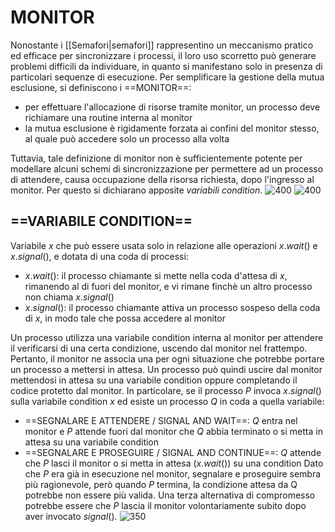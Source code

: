 # MONITOR
Nonostante i [[Semafori|semafori]] rappresentino un meccanismo pratico ed efficace per sincronizzare i processi, il loro uso scorretto può generare problemi difficili da individuare, in quanto si manifestano solo in presenza di particolari sequenze di esecuzione. Per semplificare la gestione della mutua esclusione, si definiscono i ==MONITOR==:
- per effettuare l'allocazione di risorse tramite monitor, un processo deve richiamare una routine interna al monitor
- la mutua esclusione è rigidamente forzata ai confini del monitor stesso, al quale può accedere solo un processo alla volta

Tuttavia, tale definizione di monitor non è sufficientemente potente per modellare alcuni schemi di sincronizzazione per permettere ad un processo di attendere, causa occupazione della risorsa richiesta, dopo l'ingresso al monitor.
Per questo si dichiarano apposite _variabili condition_.
![400](monitor.png)
![400](monitor2.png)

## ==VARIABILE CONDITION==
Variabile $x$ che può essere usata solo in relazione alle operazioni $x.wait()$ e $x.signal()$, e dotata di una coda di processi:
- $x.wait()$: il processo chiamante si mette nella coda d'attesa di $x$, rimanendo al di fuori del monitor, e vi rimane finchè un altro processo non chiama $x.signal()$
- $x.signal()$: il processo chiamante attiva un processo sospeso della coda di $x$, in modo tale che possa accedere al monitor

Un processo utilizza una variabile condition interna al monitor per attendere il verificarsi di una certa condizione, uscendo dal monitor nel frattempo. Pertanto, il monitor ne associa una per ogni situazione che potrebbe portare un processo a mettersi in attesa. Un processo può quindi uscire dal monitor mettendosi in attesa su una variabile condition oppure completando il codice protetto dal monitor.
In particolare, se il processo $P$ invoca $x.signal()$ sulla variabile condition $x$ ed esiste un processo $Q$ in coda a quella variabile:
- ==SEGNALARE E ATTENDERE / SIGNAL AND WAIT==: $Q$ entra nel monitor e $P$ attende fuori dal monitor che $Q$ abbia terminato o si metta in attesa su una variabile condition
- ==SEGNALARE E PROSEGUIRE / SIGNAL AND CONTINUE==: $Q$ attende che $P$ lasci il monitor o si metta in attesa ($x.wait()$) su una condition
Dato che $P$ era già in esecuzione nel monitor, segnalare e proseguire sembra più ragionevole, però quando $P$ termina, la condizione attesa da $\mathrm{Q}$ potrebbe non essere più valida. Una terza alternativa di compromesso potrebbe essere che $P$ lascia il monitor volontariamente subito dopo aver invocato $signal()$.
![350](monitor3.png)